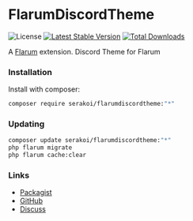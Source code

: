 # FlarumDiscordTheme

![License](https://img.shields.io/badge/license-MIT-blue.svg) [![Latest Stable Version](https://img.shields.io/packagist/v/serakoi/flarumdiscordtheme.svg)](https://packagist.org/packages/serakoi/flarumdiscordtheme) [![Total Downloads](https://img.shields.io/packagist/dt/serakoi/flarumdiscordtheme.svg)](https://packagist.org/packages/serakoi/flarumdiscordtheme)

A [Flarum](http://flarum.org) extension. Discord Theme for Flarum

### Installation

Install with composer:

```sh
composer require serakoi/flarumdiscordtheme:"*"
```

### Updating

```sh
composer update serakoi/flarumdiscordtheme:"*"
php flarum migrate
php flarum cache:clear
```

### Links

- [Packagist](https://packagist.org/packages/serakoi/flarumdiscordtheme)
- [GitHub](https://github.com/serakoi/flarumdiscordtheme)
- [Discuss](https://discuss.flarum.org/d/PUT_DISCUSS_SLUG_HERE)
